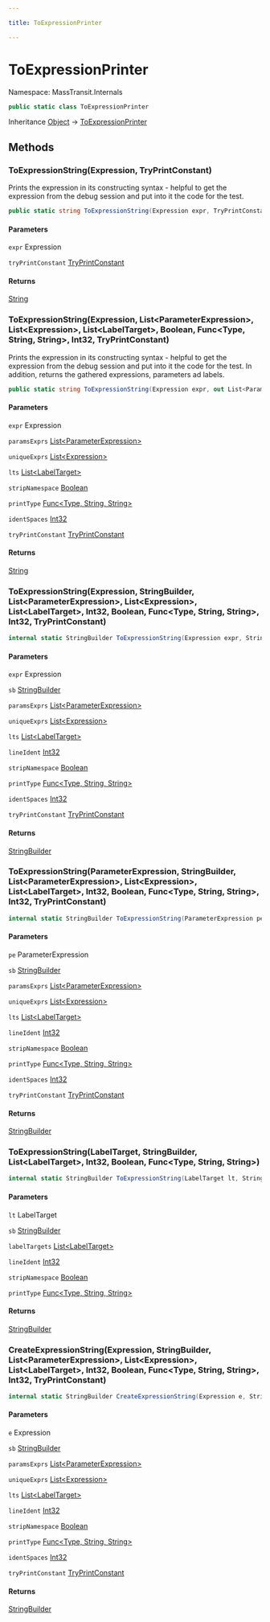 ```yaml
---

title: ToExpressionPrinter

---
```


# ToExpressionPrinter

Namespace: MassTransit.Internals

```csharp
public static class ToExpressionPrinter
```

Inheritance [Object](https://learn.microsoft.com/en-us/dotnet/api/system.object) → [ToExpressionPrinter](../masstransit-internals/toexpressionprinter)

## Methods

### **ToExpressionString(Expression, TryPrintConstant)**

Prints the expression in its constructing syntax -
 helpful to get the expression from the debug session and put into it the code for the test.

```csharp
public static string ToExpressionString(Expression expr, TryPrintConstant tryPrintConstant)
```

#### Parameters

`expr` Expression<br/>

`tryPrintConstant` [TryPrintConstant](../masstransit-internals/tryprintconstant)<br/>

#### Returns

[String](https://learn.microsoft.com/en-us/dotnet/api/system.string)<br/>

### **ToExpressionString(Expression, List\<ParameterExpression\>, List\<Expression\>, List\<LabelTarget\>, Boolean, Func\<Type, String, String\>, Int32, TryPrintConstant)**

Prints the expression in its constructing syntax -
 helpful to get the expression from the debug session and put into it the code for the test.
 In addition, returns the gathered expressions, parameters ad labels.

```csharp
public static string ToExpressionString(Expression expr, out List<ParameterExpression> paramsExprs, out List<Expression> uniqueExprs, out List<LabelTarget> lts, bool stripNamespace, Func<Type, string, string> printType, int identSpaces, TryPrintConstant tryPrintConstant)
```

#### Parameters

`expr` Expression<br/>

`paramsExprs` [List\<ParameterExpression\>](https://learn.microsoft.com/en-us/dotnet/api/system.collections.generic.list-1)<br/>

`uniqueExprs` [List\<Expression\>](https://learn.microsoft.com/en-us/dotnet/api/system.collections.generic.list-1)<br/>

`lts` [List\<LabelTarget\>](https://learn.microsoft.com/en-us/dotnet/api/system.collections.generic.list-1)<br/>

`stripNamespace` [Boolean](https://learn.microsoft.com/en-us/dotnet/api/system.boolean)<br/>

`printType` [Func\<Type, String, String\>](https://learn.microsoft.com/en-us/dotnet/api/system.func-3)<br/>

`identSpaces` [Int32](https://learn.microsoft.com/en-us/dotnet/api/system.int32)<br/>

`tryPrintConstant` [TryPrintConstant](../masstransit-internals/tryprintconstant)<br/>

#### Returns

[String](https://learn.microsoft.com/en-us/dotnet/api/system.string)<br/>

### **ToExpressionString(Expression, StringBuilder, List\<ParameterExpression\>, List\<Expression\>, List\<LabelTarget\>, Int32, Boolean, Func\<Type, String, String\>, Int32, TryPrintConstant)**

```csharp
internal static StringBuilder ToExpressionString(Expression expr, StringBuilder sb, List<ParameterExpression> paramsExprs, List<Expression> uniqueExprs, List<LabelTarget> lts, int lineIdent, bool stripNamespace, Func<Type, string, string> printType, int identSpaces, TryPrintConstant tryPrintConstant)
```

#### Parameters

`expr` Expression<br/>

`sb` [StringBuilder](https://learn.microsoft.com/en-us/dotnet/api/system.text.stringbuilder)<br/>

`paramsExprs` [List\<ParameterExpression\>](https://learn.microsoft.com/en-us/dotnet/api/system.collections.generic.list-1)<br/>

`uniqueExprs` [List\<Expression\>](https://learn.microsoft.com/en-us/dotnet/api/system.collections.generic.list-1)<br/>

`lts` [List\<LabelTarget\>](https://learn.microsoft.com/en-us/dotnet/api/system.collections.generic.list-1)<br/>

`lineIdent` [Int32](https://learn.microsoft.com/en-us/dotnet/api/system.int32)<br/>

`stripNamespace` [Boolean](https://learn.microsoft.com/en-us/dotnet/api/system.boolean)<br/>

`printType` [Func\<Type, String, String\>](https://learn.microsoft.com/en-us/dotnet/api/system.func-3)<br/>

`identSpaces` [Int32](https://learn.microsoft.com/en-us/dotnet/api/system.int32)<br/>

`tryPrintConstant` [TryPrintConstant](../masstransit-internals/tryprintconstant)<br/>

#### Returns

[StringBuilder](https://learn.microsoft.com/en-us/dotnet/api/system.text.stringbuilder)<br/>

### **ToExpressionString(ParameterExpression, StringBuilder, List\<ParameterExpression\>, List\<Expression\>, List\<LabelTarget\>, Int32, Boolean, Func\<Type, String, String\>, Int32, TryPrintConstant)**

```csharp
internal static StringBuilder ToExpressionString(ParameterExpression pe, StringBuilder sb, List<ParameterExpression> paramsExprs, List<Expression> uniqueExprs, List<LabelTarget> lts, int lineIdent, bool stripNamespace, Func<Type, string, string> printType, int identSpaces, TryPrintConstant tryPrintConstant)
```

#### Parameters

`pe` ParameterExpression<br/>

`sb` [StringBuilder](https://learn.microsoft.com/en-us/dotnet/api/system.text.stringbuilder)<br/>

`paramsExprs` [List\<ParameterExpression\>](https://learn.microsoft.com/en-us/dotnet/api/system.collections.generic.list-1)<br/>

`uniqueExprs` [List\<Expression\>](https://learn.microsoft.com/en-us/dotnet/api/system.collections.generic.list-1)<br/>

`lts` [List\<LabelTarget\>](https://learn.microsoft.com/en-us/dotnet/api/system.collections.generic.list-1)<br/>

`lineIdent` [Int32](https://learn.microsoft.com/en-us/dotnet/api/system.int32)<br/>

`stripNamespace` [Boolean](https://learn.microsoft.com/en-us/dotnet/api/system.boolean)<br/>

`printType` [Func\<Type, String, String\>](https://learn.microsoft.com/en-us/dotnet/api/system.func-3)<br/>

`identSpaces` [Int32](https://learn.microsoft.com/en-us/dotnet/api/system.int32)<br/>

`tryPrintConstant` [TryPrintConstant](../masstransit-internals/tryprintconstant)<br/>

#### Returns

[StringBuilder](https://learn.microsoft.com/en-us/dotnet/api/system.text.stringbuilder)<br/>

### **ToExpressionString(LabelTarget, StringBuilder, List\<LabelTarget\>, Int32, Boolean, Func\<Type, String, String\>)**

```csharp
internal static StringBuilder ToExpressionString(LabelTarget lt, StringBuilder sb, List<LabelTarget> labelTargets, int lineIdent, bool stripNamespace, Func<Type, string, string> printType)
```

#### Parameters

`lt` LabelTarget<br/>

`sb` [StringBuilder](https://learn.microsoft.com/en-us/dotnet/api/system.text.stringbuilder)<br/>

`labelTargets` [List\<LabelTarget\>](https://learn.microsoft.com/en-us/dotnet/api/system.collections.generic.list-1)<br/>

`lineIdent` [Int32](https://learn.microsoft.com/en-us/dotnet/api/system.int32)<br/>

`stripNamespace` [Boolean](https://learn.microsoft.com/en-us/dotnet/api/system.boolean)<br/>

`printType` [Func\<Type, String, String\>](https://learn.microsoft.com/en-us/dotnet/api/system.func-3)<br/>

#### Returns

[StringBuilder](https://learn.microsoft.com/en-us/dotnet/api/system.text.stringbuilder)<br/>

### **CreateExpressionString(Expression, StringBuilder, List\<ParameterExpression\>, List\<Expression\>, List\<LabelTarget\>, Int32, Boolean, Func\<Type, String, String\>, Int32, TryPrintConstant)**

```csharp
internal static StringBuilder CreateExpressionString(Expression e, StringBuilder sb, List<ParameterExpression> paramsExprs, List<Expression> uniqueExprs, List<LabelTarget> lts, int lineIdent, bool stripNamespace, Func<Type, string, string> printType, int identSpaces, TryPrintConstant tryPrintConstant)
```

#### Parameters

`e` Expression<br/>

`sb` [StringBuilder](https://learn.microsoft.com/en-us/dotnet/api/system.text.stringbuilder)<br/>

`paramsExprs` [List\<ParameterExpression\>](https://learn.microsoft.com/en-us/dotnet/api/system.collections.generic.list-1)<br/>

`uniqueExprs` [List\<Expression\>](https://learn.microsoft.com/en-us/dotnet/api/system.collections.generic.list-1)<br/>

`lts` [List\<LabelTarget\>](https://learn.microsoft.com/en-us/dotnet/api/system.collections.generic.list-1)<br/>

`lineIdent` [Int32](https://learn.microsoft.com/en-us/dotnet/api/system.int32)<br/>

`stripNamespace` [Boolean](https://learn.microsoft.com/en-us/dotnet/api/system.boolean)<br/>

`printType` [Func\<Type, String, String\>](https://learn.microsoft.com/en-us/dotnet/api/system.func-3)<br/>

`identSpaces` [Int32](https://learn.microsoft.com/en-us/dotnet/api/system.int32)<br/>

`tryPrintConstant` [TryPrintConstant](../masstransit-internals/tryprintconstant)<br/>

#### Returns

[StringBuilder](https://learn.microsoft.com/en-us/dotnet/api/system.text.stringbuilder)<br/>
